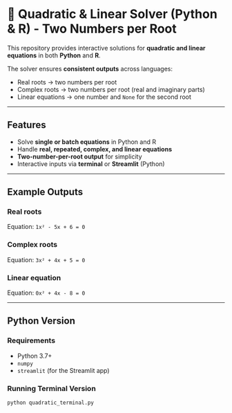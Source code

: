 # 🧮 Quadratic & Linear Solver (Python & R) - Two Numbers per Root

This repository provides interactive solutions for **quadratic and linear equations** in both **Python** and **R**.  

The solver ensures **consistent outputs** across languages:
- Real roots → two numbers per root  
- Complex roots → two numbers per root (real and imaginary parts)  
- Linear equations → one number and `None` for the second root  

---

## Features

- Solve **single or batch equations** in Python and R  
- Handle **real, repeated, complex, and linear equations**  
- **Two-number-per-root output** for simplicity  
- Interactive inputs via **terminal** or **Streamlit** (Python)  

---

## Example Outputs

### Real roots
Equation: `1x² - 5x + 6 = 0`  

### Complex roots
Equation: `3x² + 4x + 5 = 0`  

### Linear equation
Equation: `0x² + 4x - 8 = 0`  


---

## Python Version

### Requirements
- Python 3.7+
- `numpy`
- `streamlit` (for the Streamlit app)

### Running Terminal Version
```bash
python quadratic_terminal.py
